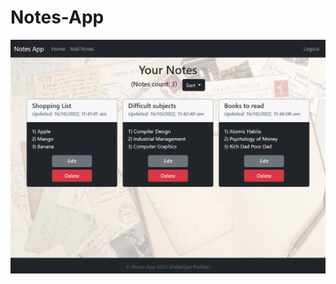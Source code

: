 # Notes-App

![App Screenshot](https://raw.githubusercontent.com/debanjan-2002/Notes-App/master/public/images/screenshots/show.PNG?token=GHSAT0AAAAAABYVRODYYVYX2XKFTL6YAYZEY2LWQ3Q)
